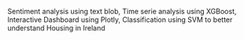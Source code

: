 Sentiment analysis using text blob, Time serie analysis using XGBoost, Interactive Dashboard using Plotly, Classification using SVM to better understand Housing in Ireland
